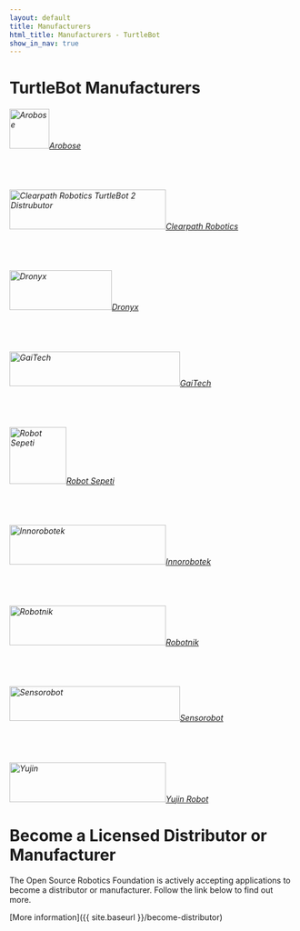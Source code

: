 ```yaml
---
layout: default
title: Manufacturers
html_title: Manufacturers - TurtleBot
show_in_nav: true
---
```



# TurtleBot Manufacturers

<h6><a href="http://www.arobose.com/shop/"><img title="Arobose" src="{{ site.baseurl }}/assets/images/distributors/Arobose.png" alt="Arobose" height="70" />Arobose</a></h6>
<br>
<h6><a href="http://www.clearpathrobotics.com/turtlebot_2"><img title="Clearpath Robotics" src="{{ site.baseurl }}/assets/images/distributors/Clearpath_Robotics.png" alt="Clearpath Robotics TurtleBot 2 Distrubutor" width="275" height="70" />Clearpath Robotics</span></a></h6>
<br>
<h6><a href="http://www.dronyx.com/"><img title="Dronyx" src="{{ site.baseurl }}/assets/images/distributors/dronyx.png" alt="Dronyx" width="180" height="70" />Dronyx</a></h6>
<br>
<h6> <a href="http://www.gaitech.hk/"><img title="GaiTech" src="{{ site.baseurl }}/assets/images/distributors/Gaitech.png" alt="GaiTech" width="300" height="61" />GaiTech</a></h6>
<br>
<h6><a href="http://www.gilbo.com.tr/"><img title="Gilbo" src="{{ site.baseurl }}/assets/images/distributors/Gilbo.png" alt="Robot Sepeti" height="100" />Robot Sepeti</a></h6>
<br>
<h6><a href="http://inrobotek.com.tr/Entry.aspx?MenuID=1"><img title="Innorobotek" src="{{ site.baseurl }}/assets/images/distributors/Innorobotek.png" alt="Innorobotek" width="275" height="70" />Innorobotek</a></h6>
<br>
<h6><a href="http://robotnik.es/en"><img title="Robotnik" src="{{ site.baseurl }}/assets/images/distributors/Robotnik.png" alt="Robotnik" width="275" height="70" />Robotnik</a></h6>
<br>
<h6> <a href="http://www.sensorobots.net/"><img title="Sensorobot" src="{{ site.baseurl }}/assets/images/distributors/sensorobots.jpg" alt="Sensorobot" width="300" height="61" />Sensorobot</a></h6>
<br>
<h6><a href="http://kobuki.yujinrobot.com/"><img title="Yujin" src="{{ site.baseurl }}/assets/images/distributors/Yujin.png" alt="Yujin" width="275" height="70" />Yujin Robot</a></h6>


# Become a Licensed Distributor or Manufacturer
The Open Source Robotics Foundation is actively accepting applications to become a distributor or manufacturer. Follow the link below to find out more.

[More information]({{ site.baseurl }}/become-distributor)
